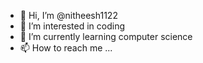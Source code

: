 - 👋 Hi, I’m @nitheesh1122
- 👀 I’m interested in coding
- 🌱 I’m currently learning computer science
- 📫 How to reach me ...

<!---
nitheesh1122/nitheesh1122 is a ✨ special ✨ repository because its `README.md` (this file) appears on your GitHub profile.
You can click the Preview link to take a look at your changes.
--->
